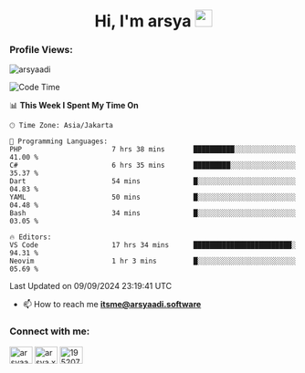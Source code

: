<h1 align="center">Hi, I'm arsya 
  <img src="https://media.giphy.com/media/hvRJCLFzcasrR4ia7z/giphy.gif" width="30px"/>
</h1>

<p align="left"> <h3>Profile Views:</h3> <img src="https://komarev.com/ghpvc/?username=arsyaadi&label=Profile%20views&color=0e75b6&style=flat" alt="arsyaadi" /> </p>

<!--START_SECTION:waka-->
![Code Time](http://img.shields.io/badge/Code%20Time-3%2C214%20hrs%2050%20mins-blue)

📊 **This Week I Spent My Time On** 

```text
🕑︎ Time Zone: Asia/Jakarta

💬 Programming Languages: 
PHP                      7 hrs 38 mins       ██████████░░░░░░░░░░░░░░░   41.00 % 
C#                       6 hrs 35 mins       █████████░░░░░░░░░░░░░░░░   35.37 % 
Dart                     54 mins             █░░░░░░░░░░░░░░░░░░░░░░░░   04.83 % 
YAML                     50 mins             █░░░░░░░░░░░░░░░░░░░░░░░░   04.48 % 
Bash                     34 mins             █░░░░░░░░░░░░░░░░░░░░░░░░   03.05 % 

🔥 Editors: 
VS Code                  17 hrs 34 mins      ████████████████████████░   94.31 % 
Neovim                   1 hr 3 mins         █░░░░░░░░░░░░░░░░░░░░░░░░   05.69 % 
```


 Last Updated on 09/09/2024 23:19:41 UTC
<!--END_SECTION:waka-->

- 📫 How to reach me **itsme@arsyaadi.software**


<h3 align="left">Connect with me:</h3>
<p align="left">
<a href="https://linkedin.com/in/arsyaadi" target="blank"><img align="center" src="https://raw.githubusercontent.com/rahuldkjain/github-profile-readme-generator/master/src/images/icons/Social/linked-in-alt.svg" alt="arsyaadi" height="30" width="40" /></a>
<a href="https://fb.com/arsya.xkz" target="blank"><img align="center" src="https://raw.githubusercontent.com/rahuldkjain/github-profile-readme-generator/master/src/images/icons/Social/facebook.svg" alt="arsya.xkz" height="30" width="40" /></a>
<a href="https://stackoverflow.com/users/19520749" target="blank"><img align="center" src="https://raw.githubusercontent.com/rahuldkjain/github-profile-readme-generator/master/src/images/icons/Social/stack-overflow.svg" alt="19520749" height="30" width="40" /></a>
</p>
